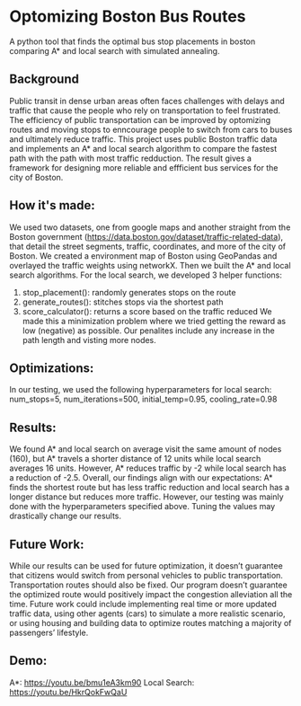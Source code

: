 # Optomizing Boston Bus Routes
A python tool that finds the optimal bus stop placements in boston comparing A* and local search with simulated annealing.

## Background
Public transit in dense urban areas often faces challenges with delays and traffic that cause the people who rely on transportation to feel frustrated. The efficiency of public transportation can be improved by optomizing routes and moving stops to enncourage people to switch from cars to buses and ultimately reduce traffic. This project uses public Boston traffic data and implements an A* and local search algorithm to compare the fastest path with the path with most traffic redduction. The result gives a framework for designing more reliable and effficient bus services for the city of Boston.

## How it's made:
We used two datasets, one from google maps and another straight from the Boston government (https://data.boston.gov/dataset/traffic-related-data), that detail the street segments, traffic, coordinates, and more of the city of Boston. We created a environment map of Boston using GeoPandas and overlayed the traffic weights using networkX. Then we built the A* and local search algorithms. For the local search, we developed 3 helper functions:
1) stop_placement(): randomly generates stops on the route
2) generate_routes(): stitches stops via the shortest path
3) score_calculator(): returns a score based on the traffic reduced
We made this a minimization problem where we tried getting the reward as low (negative) as possible. Our penalites include any increase in the path length and visting more nodes.

## Optimizations:
In our testing, we used the following hyperparameters for local search:
num_stops=5,
num_iterations=500,
initial_temp=0.95,
cooling_rate=0.98

## Results:
We found A* and local search on average visit the same amount of nodes (160), but A* travels a shorter distance of 12 units while local search averages 16 units. However, A* reduces traffic by -2 while local search has a reduction of -2.5. Overall, our findings align with our expectations: A* finds the shortest route but has less traffic reduction and local search has a longer distance but reduces more traffic. However, our testing was mainly done with the hyperparameters specified above. Tuning the values may drastically change our results.

## Future Work:
While our results can be used for future optimization, it doesn’t guarantee that citizens would switch from personal vehicles to public transportation. Transportation routes should also be fixed. Our program doesn’t guarantee the optimized route would positively impact the congestion alleviation all the time. Future work could include implementing real time or more updated traffic data, using other agents (cars) to simulate a more realistic scenario, or using housing and building data to optimize routes matching a majority of passengers’ lifestyle.




## Demo:
A*: https://youtu.be/bmu1eA3km90
Local Search: https://youtu.be/HkrQokFwQaU

